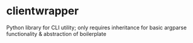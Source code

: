 # clientwrapper
Python library for CLI utility; only requires inheritance for basic argparse functionality &amp; abstraction of boilerplate
